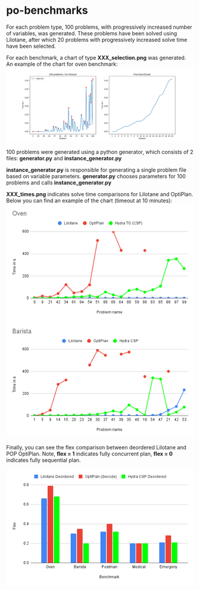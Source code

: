 # po-benchmarks
For each problem type, 100 problems, with progressively increased number of variables, was generated.
These problems have been solved using Lilotane, after which 20 problems with progressively increased solve time have been selected.

For each benchmark, a chart of type **XXX_selection.png** was generated.
An example of the chart for oven benchmark:
![ovens_selection.png](ovens_selection.png)

100 problems were generated using a python generator, which consists of 2 files:
**generator.py** and **instance_generator.py**

**instance_generator.py** is responsible for generating a single problem file based on variable parameters. **generator.py** chooses parameters for 100 problems and calls **instance_generator.py**

**XXX_times.png** indicates solve time comparisons for Lilotane and OptiPlan.
Below you can find an example of the chart (timeout at 10 minutes):
![oven_time_graph.png](oven_times.png)
![barista_time_graph.png](barista_times.png)


Finally, you can see the flex comparison between deordered Lilotane and POP OptiPlan. Note, **flex = 1** indicates fully concurrent plan, **flex = 0** indicates fully sequential plan.

![flex_comparison](flex_comparison_graph.png)
